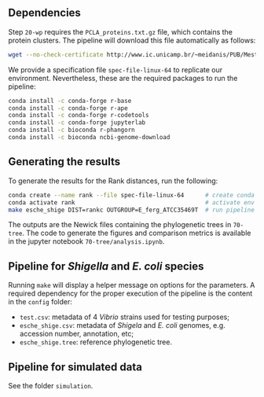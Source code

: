 ## Dependencies
Step `20-wp` requires the `PCLA_proteins.txt.gz` file, which contains the protein clusters.
The pipeline will download this file automatically as follows:
```bash
wget --no-check-certificate http://www.ic.unicamp.br/~meidanis/PUB/Mestrado/2020-Oliveira/PCLA_proteins.txt.gz && mv PCLA_proteins.txt.gz 20-wp
```
We provide a specification file `spec-file-linux-64` to replicate our environment.
Nevertheless, these are the required packages to run the pipeline:
```bash
conda install -c conda-forge r-base
conda install -c conda-forge r-ape
conda install -c conda-forge r-codetools
conda install -c conda-forge jupyterlab
conda install -c bioconda r-phangorn
conda install -c bioconda ncbi-genome-download
```

## Generating the results
To generate the results for the Rank distances, run the following:
```bash
conda create --name rank --file spec-file-linux-64      # create conda env from spec file
conda activate rank                                     # activate env
make esche_shige DIST=rankc OUTGROUP=E_ferg_ATCC35469T  # run pipeline for rank distances
```
The outputs are the Newick files containing the phylogenetic trees in `70-tree`.
The code to generate the figures and comparison metrics is available in the jupyter notebook `70-tree/analysis.ipynb`.

## Pipeline for *Shigella* and *E. coli* species
Running `make` will display a helper message on options for the parameters.
A required dependency for the proper execution of the pipeline is the content in the `config` folder:
- `test.csv`: metadata of 4 *Vibrio* strains used for testing purposes;
- `esche_shige.csv`: metadata of *Shigela* and *E. coli* genomes, e.g. accession number, annotation, etc;
- `esche_shige.tree`: reference phylogenetic tree.

## Pipeline for simulated data
See the folder `simulation`.
